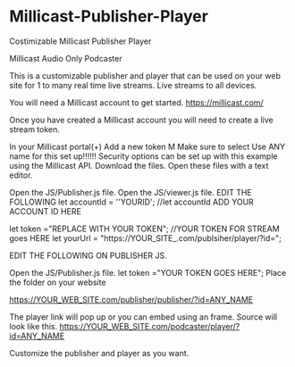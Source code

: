 # Millicast-Publisher-Player
Costimizable Millicast Publisher Player

Millicast Audio Only Podcaster

This is a customizable publisher and player that can be used on your web site for 1 to many real time live streams. Live streams to all devices.

You will need a Millicast account to get started. https://millicast.com/

Once you have created a Millicast account you will need to create a live stream token.

In your Millicast portal(+) Add a new token M Make sure to select Use ANY name for this set up!!!!!! Security options can be set up with this example using the Millicast API.
Download the files. Open these files with a text editor.

Open the JS/Publisher.js file.
Open the JS/viewer.js file. EDIT THE FOLLOWING
let accountId = ''YOURID'; //let accountId ADD YOUR ACCOUNT ID HERE

let token ="REPLACE WITH YOUR TOKEN"; //YOUR TOKEN FOR STREAM goes HERE let yourUrl = "https://YOUR_SITE_.com/publsiher/player/?id=";

EDIT THE FOLLOWING ON PUBLISHER JS.

Open the JS/Publisher.js file. let token ="YOUR TOKEN GOES HERE";
Place the folder on your website

https://YOUR_WEB_SITE.com/publisher/publisher/?id=ANY_NAME

The player link will pop up or you can embed using an frame. Source will look like this. https://YOUR_WEB_SITE.com/podcaster/player/?id=ANY_NAME

Customize the publisher and player as you want.
